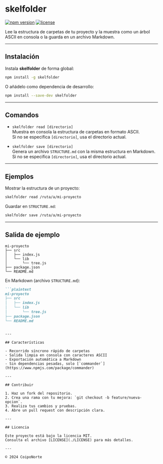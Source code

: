 # skelfolder

[![npm version](https://img.shields.io/npm/v/skelfolder.svg)](https://www.npmjs.com/package/skelfolder) [![license](https://img.shields.io/npm/l/skelfolder.svg)](./LICENSE)

Lee la estructura de carpetas de tu proyecto y la muestra como un árbol ASCII en consola o la guarda en un archivo Markdown.

---

## Instalación

Instala **skelfolder** de forma global:

```bash
npm install -g skelfolder
```

O añádelo como dependencia de desarrollo:

```bash
npm install --save-dev skelfolder
```

---

## Comandos

- `skelfolder read [directorio]`  
  Muestra en consola la estructura de carpetas en formato ASCII.  
  Si no se especifica `[directorio]`, usa el directorio actual.

- `skelfolder save [directorio]`  
  Genera un archivo `STRUCTURE.md` con la misma estructura en Markdown.  
  Si no se especifica `[directorio]`, usa el directorio actual.

---

## Ejemplos

Mostrar la estructura de un proyecto:

```bash
skelfolder read /ruta/a/mi-proyecto
```

Guardar en `STRUCTURE.md`:

```bash
skelfolder save /ruta/a/mi-proyecto
```

---

## Salida de ejemplo

```plaintext
mi-proyecto
├── src
│   ├── index.js
│   └── lib
│       └── tree.js
├── package.json
└── README.md
```

En Markdown (archivo `STRUCTURE.md`):

```markdown
```plaintext
mi-proyecto
├── src
│   ├── index.js
│   └── lib
│       └── tree.js
├── package.json
└── README.md
```
```

---

## Características

- Recorrido síncrono rápido de carpetas
- Salida limpia en consola con caracteres ASCII
- Exportación automática a Markdown
- Sin dependencias pesadas, solo [`commander`](https://www.npmjs.com/package/commander)

---

## Contribuir

1. Haz un fork del repositorio.  
2. Crea una rama con tu mejora: `git checkout -b feature/nueva-opcion`.  
3. Realiza tus cambios y pruebas.  
4. Abre un pull request con descripción clara.

---

## Licencia

Este proyecto está bajo la licencia MIT.  
Consulta el archivo [LICENSE](./LICENSE) para más detalles.

---

© 2024 CoipoNorte